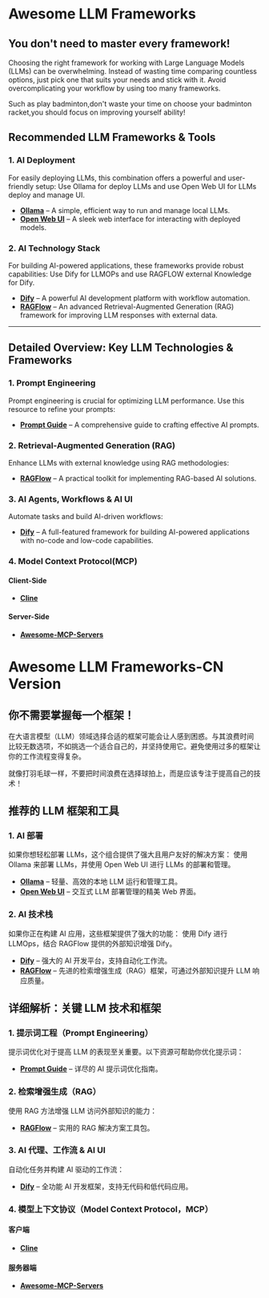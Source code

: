 # Awesome LLM Frameworks

## **You don't need to master every framework!**

Choosing the right framework for working with Large Language Models (LLMs) can be overwhelming. Instead of wasting time comparing countless options, just pick one that suits your needs and stick with it. Avoid overcomplicating your workflow by using too many frameworks.

Such as play badminton,don't waste your time on choose your badminton racket,you should focus on improving yourself ability!

## **Recommended LLM Frameworks & Tools**

### **1. AI Deployment**

For easily deploying LLMs, this combination offers a powerful and user-friendly setup:
Use Ollama for deploy LLMs and use Open Web UI for LLMs deploy and manage UI.

- **[Ollama](https://ollama.com/)** – A simple, efficient way to run and manage local LLMs.
- **[Open Web UI](https://github.com/open-webui/open-webui)** – A sleek web interface for interacting with deployed models.

### **2. AI Technology Stack**

For building AI-powered applications, these frameworks provide robust capabilities:
Use Dify for LLMOPs and use RAGFLOW external Knowledge for Dify.

- **[Dify](https://dify.ai/)** – A powerful AI development platform with workflow automation.
- **[RAGFlow](https://ragflow.io/docs/dev/)** – An advanced Retrieval-Augmented Generation (RAG) framework for improving LLM responses with external data.

------

## **Detailed Overview: Key LLM Technologies & Frameworks**

### **1. Prompt Engineering**

Prompt engineering is crucial for optimizing LLM performance. Use this resource to refine your prompts:

- **[Prompt Guide](https://www.promptingguide.ai/)** – A comprehensive guide to crafting effective AI prompts.

### **2. Retrieval-Augmented Generation (RAG)**

Enhance LLMs with external knowledge using RAG methodologies:

- **[RAGFlow](https://ragflow.io/docs/dev/)** – A practical toolkit for implementing RAG-based AI solutions.

### **3. AI Agents, Workflows & AI UI**

Automate tasks and build AI-driven workflows:

- **[Dify](https://dify.ai/)** – A full-featured framework for building AI-powered applications with no-code and low-code capabilities.

### **4. Model Context Protocol(MCP)**

#### **Client-Side**

- **[Cline](https://github.com/cline/cline)**

#### **Server-Side**

- **[Awesome-MCP-Servers](https://github.com/punkpeye/awesome-mcp-servers)**

# Awesome LLM Frameworks-CN Version

## **你不需要掌握每一个框架！**

在大语言模型（LLM）领域选择合适的框架可能会让人感到困惑。与其浪费时间比较无数选项，不如挑选一个适合自己的，并坚持使用它。避免使用过多的框架让你的工作流程变得复杂。

就像打羽毛球一样，不要把时间浪费在选择球拍上，而是应该专注于提高自己的技术！

## **推荐的 LLM 框架和工具**

### **1. AI 部署**

如果你想轻松部署 LLMs，这个组合提供了强大且用户友好的解决方案： 使用 Ollama 来部署 LLMs，并使用 Open Web UI 进行 LLMs 的部署和管理。

- [**Ollama**](https://ollama.com/) – 轻量、高效的本地 LLM 运行和管理工具。
- [**Open Web UI**](https://github.com/open-webui/open-webui) – 交互式 LLM 部署管理的精美 Web 界面。

### **2. AI 技术栈**

如果你正在构建 AI 应用，这些框架提供了强大的功能： 使用 Dify 进行 LLMOps，结合 RAGFlow 提供的外部知识增强 Dify。

- [**Dify**](https://dify.ai/) – 强大的 AI 开发平台，支持自动化工作流。
- [**RAGFlow**](https://ragflow.io/docs/dev/) – 先进的检索增强生成（RAG）框架，可通过外部知识提升 LLM 响应质量。

## **详细解析：关键 LLM 技术和框架**

### **1. 提示词工程（Prompt Engineering）**

提示词优化对于提高 LLM 的表现至关重要。以下资源可帮助你优化提示词：

- [**Prompt Guide**](https://www.promptingguide.ai/) – 详尽的 AI 提示词优化指南。

### **2. 检索增强生成（RAG）**

使用 RAG 方法增强 LLM 访问外部知识的能力：

- [**RAGFlow**](https://ragflow.io/docs/dev/) – 实用的 RAG 解决方案工具包。

### **3. AI 代理、工作流 & AI UI**

自动化任务并构建 AI 驱动的工作流：

- [**Dify**](https://dify.ai/) – 全功能 AI 开发框架，支持无代码和低代码应用。

### **4. 模型上下文协议（Model Context Protocol，MCP）**

#### **客户端**

- [**Cline**](https://github.com/cline/cline)

#### **服务器端**

- [**Awesome-MCP-Servers**](https://github.com/punkpeye/awesome-mcp-servers)

